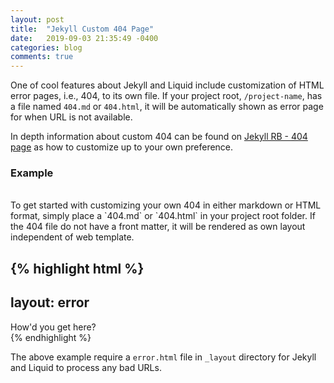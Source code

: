 ```yaml
---
layout: post
title:  "Jekyll Custom 404 Page"
date:   2019-09-03 21:35:49 -0400
categories: blog
comments: true
---
```


One of cool features about Jekyll and Liquid include customization of HTML error pages, i.e., 404, to its own file. If your project root, `/project-name`, has a file named `404.md` or `404.html`, it will be automatically shown as error page for when URL is not available.

In depth information about custom 404 can be found on [Jekyll RB - 404 page](https://jekyllrb.com/tutorials/custom-404-page/) as how to customize up to your own preference.
<br/>
### Example
<br/>
To get started with customizing your own 404 in either markdown or HTML format, simply place a `404.md` or `404.html` in your project root folder. If the 404 file do not have a front matter, it will be rendered as own layout independent of web template.

{% highlight html %}
---
layout: error
---
<div>
    How'd you get here?
</div>
{% endhighlight %}

The above example require a `error.html` file in `_layout` directory for Jekyll and Liquid to process any bad URLs.
